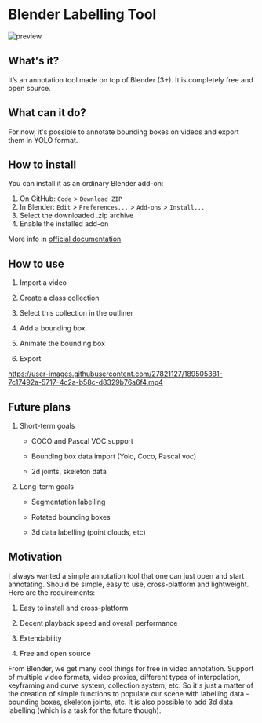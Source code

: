 # Blender Labelling Tool

![preview](https://user-images.githubusercontent.com/27821127/189505540-de717973-7cd9-493b-8f06-2387872501d1.gif)

## What's it?

It’s an annotation tool made on top of Blender (3+). It is completely free and open source.

## What can it do?

For now, it's possible to annotate bounding boxes on videos and export them in YOLO format.

## How to install

You can install it as an ordinary Blender add-on:

1. On GitHub: `Code` > `Download ZIP`
2. In Blender: `Edit` > `Preferences...` > `Add-ons` > `Install...`
3. Select the downloaded .zip archive
4. Enable the installed add-on

More info in [official documentation](https://docs.blender.org/manual/en/latest/editors/preferences/addons.html#installing-add-ons)

## How to use

1. Import a video

2. Create a class collection

3. Select this collection in the outliner

4. Add a bounding box

5. Animate the bounding box

6. Export



https://user-images.githubusercontent.com/27821127/189505381-7c17492a-5717-4c2a-b58c-d8329b76a6f4.mp4



## Future plans

1. Short-term goals

    - COCO and Pascal VOC support

    - Bounding box data import (Yolo, Coco, Pascal voc)

    - 2d joints, skeleton data

2. Long-term goals

   - Segmentation labelling

   - Rotated bounding boxes

   - 3d data labelling (point clouds, etc)

## Motivation

I always wanted a simple annotation tool that one can just open and start annotating. Should be simple, easy to use, cross-platform and lightweight. Here are the requirements:

   1. Easy to install and cross-platform

   2. Decent playback speed and overall performance

   3. Extendability

   4. Free and open source

From Blender, we get many cool things for free in video annotation. Support of multiple video formats, video proxies, different types of interpolation, keyframing and curve system, collection system, etc. So it's just a matter of the creation of simple functions to populate our scene with labelling data - bounding boxes, skeleton joints, etc. It is also possible to add 3d data labelling (which is a task for the future though).
